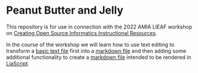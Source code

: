 # Peanut Butter and Jelly

This repository is for use in connection with the 2022 AMIA LIEAF workshop on [Creating Open Source Informatics Instructional Resources](https://github.com/arcus/LIEAF2022_workshop/tree/joy-github).

In the course of the workshop we will learn how to use text editing to transform a [basic text file](PBJ_text.txt) first into a [markdown file](PBJ_markdown.md) and then adding some additional functionality to create a [markdown file](PBJ_liascript.md) intended to be rendered in [LiaScript](liascript.github.io).

